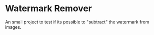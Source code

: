 # Watermark Remover
An small project to test if its possible to "subtract" the watermark from images.
